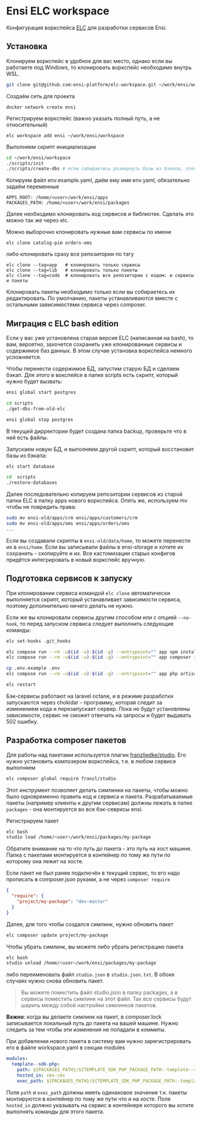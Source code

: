 # Ensi ELC workspace

Конфигурация воркспейса [ELC](https://github.com/ensi-platform/elc) для разработки сервисов Ensi.

## Установка

Клонируем воркспейс в удобное для вас место, однако если вы работаете под Windows, то клонировать воркспейс необходимо внутрь WSL.
```bash
git clone git@github.com:ensi-platform/elc-workspace.git ~/work/ensi/workspace
```
Создаём сеть для проекта
```
docker network create ensi
```
Регистрируем воркспейс (важно указать полный путь, а не относительный)
```
elc workspace add ensi ~/work/ensi/workspace
```
Выполняем скрипт инициализации
```bash
cd ~/work/ensi/workspace
./scripts/init
./scripts/create-dbs # если собираетесь развернуть базы из бэкапа, этого делать не надо
```

Копируем файл env.example.yaml, даём ему имя env.yaml, обязательно задаём переменные
```
APPS_ROOT: /home/<user>/work/ensi/apps
PACKAGES_PATH: /home/<user>/work/ensi/packages
```

Далее необходимо клонировать код сервисов и библиотек.
Сделать это можно так же через elc.

Можно выборочно клонировать нужные вам сервисы по имени
```
elc clone catalog-pim orders-oms
```
либо клонировать сразу все репозитории по тэгу
```
elc clone --tag=app   # клоинровать только сервисы
elc clone --tag=lib   # клонировать только пакеты
elc clone --tag=code  # клонировать все репозитории с кодом: и сервисы и пакеты
```

Клонировать пакеты необходимо только если вы собираетесь их редактировать.
По умолчанию, пакеты устанавливаются вместе с остальными зависимостями сервиса через composer.

## Миграция с ELC bash edition

Если у вас уже установлена старая версия ELC (написанная на bash), то вам, вероятно, захочется сохранить уже клонированные сервисы и содержимое баз данных.
В этом случае установка воркспейса немного усложняется.

Чтобы перенести содержимое БД, запустим старую БД и сделаем бэкап.
Для этого в вокспейсе в папке scripts есть скрипт, который нужно будет вызвать:
```bash
ensi global start postgres

cd scripts
./get-dbs-from-old-elc

ensi global stop postgres
```
В текущей дирректории будет создана папка backup, проверьте что в ней есть файлы.

Запускаем новую БД, и выполняем другой скрипт, который восстановит базы из бэкапа:
```bash
elc start database

cd  scripts
./restore-databases
```

Далее последовательно копируем репозитории сервисов из старой папки ELC в папку apps нового воркспейса.
Опять же, используем mv чтобы не повредить права:
```bash
sudo mv ensi-old/apps/crm ensi/apps/customers/crm
sudo mv ensi-old/apps/oms ensi/apps/orders/oms
...
```

Если вы создавали скрипты в `ensi-old/data/home`, то можете перенести их в `ensi/home`.
Если вы записывали файлы в ensi-storage и хотите их сохранить - скопируйте и их.
Все кастомизации старых конфигов придётся интегрировать в новый воркспейс вручную.

## Подготовка сервисов к запуску

При клонировании сервиса командой `elc clone` автоматически выполняется скрипт, который устанавливает зависимости сервиса,
поэтому дополнительно ничего делать не нужно.

Если же вы клонировали сервисы другим способом или с опцией `--no-hook`, то перед запуском сервиса следует выполнить следующие команды:

```bash
elc set-hooks .git_hooks

elc compose run --rm -u$(id -u):$(id -g) --entrypoint="" app npm install
elc compose run --rm -u$(id -u):$(id -g) --entrypoint="" app composer install

cp .env.example .env
elc compose run --rm -u$(id -u):$(id -g) --entrypoint="" app php artisan key:generate

elc restart
```
Бэк-сервисы работают на laravel octane, и в режиме разработки запускаются через chokidar - программу, которая следит за изменением кода и перезапускает сервер.
Пока не будут установлены зависимости, сервис не сможет отвечать на запросы и будет выдавать 502 ошибку.

## Разработка composer пакетов

Для работы над пакетами используется плагин [franzliedke/studio](https://github.com/franzliedke/studio).
Его нужно установить композером воркспейса, т.е. в любом сервисе выполняем
```bash
elc composer global require franzl/studio
```

Этот инструмент позволяет делать симлинки на пакеты, чтобы можно было одновременно править код и сервиса и пакета.
Разрабатываемые пакеты (например клиенты к другим сервисам) должны лежать в папке `packages` - она монтируется во все бэк-севрисы ensi.

Регистрируем пакет
```bash
elc bash
studio load /home/<user>/work/ensi/packages/my-package
```

Обратите внимание на то что путь до пакета - это путь на хост машине. Папка с пакетами монтируется в контейнер по тому же пути
по которому она лежит на хосте.

Если пакет не был ранее подключён в текущий сервис, то его надо прописать в composer.json руками, а не через `composer require`
```json
{
  "require": {
    "project/my-package": "dev-master"
  }
}
```

Далее, для того чтобы создался симлинк, нужно обновить пакет
```bash
elc composer update project/my-package
```

Чтобы убрать симлинк, вы можете либо убрать регистрацию пакета
```bash
elc bash
studio unload /home/<user>/work/ensi/packages/my-package
```
либо переименовать файл `studio.json` в `studio.json.txt`.
В обоих случаях нужно снова обновить пакет.

> Вы можете поместить файл studio.json в папку packages, а в сервисы поместить симлинк на этот файл. Так все сервисы будут шарить между собой настройки симлинков пакетов.

**Важно**: когда вы делаете симлинк на пакет, в composer.lock записывается локальный путь до пакета на вашей машине. Нужно следить за тем чтобы эти изменения не попадали в коммиты.

При добавлении нового пакета в систему вам нужно зарегистрировать его в файле workspace.yaml в секции modules
```yaml
modules:
  template--sdk-php:
    path: ${PACKAGES_PATH}/${TEMPLATE_SDK_PHP_PACKAGE_PATH:-template--sdk-php}
    hosted_in: cms-cms
    exec_path: ${PACKAGES_PATH}/${TEMPLATE_SDK_PHP_PACKAGE_PATH:-template--sdk-php}
```
Поля `path` и `exec_path` должны иметь одинаковое значение т.к. пакеты монтируются в контейнер по тому же пути что и на хосте.
Поле `hosted_in` должно указывать на сервис в контейнере которого вы хотите выполнять команды для этого пакета.
